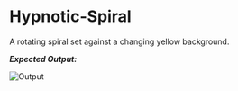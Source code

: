# Hypnotic-Spiral
A rotating spiral set against a changing yellow background.

<i><b><p>Expected Output:</b></i></p>
![Output](https://user-images.githubusercontent.com/29173873/34054570-9c45de8c-e1f1-11e7-8ca5-a739e636fe2c.gif)
